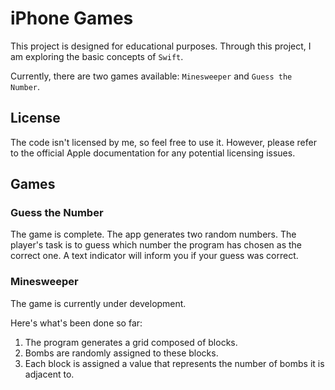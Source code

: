 # iPhone Games

This project is designed for educational purposes. Through this project, I am exploring the basic concepts of `Swift`.

Currently, there are two games available: `Minesweeper` and `Guess the Number`.

## License

The code isn't licensed by me, so feel free to use it. However, please refer to the official Apple documentation for any potential licensing issues.

## Games

### Guess the Number

The game is complete. The app generates two random numbers. The player's task is to guess which number the program has chosen as the correct one. A text indicator will inform you if your guess was correct.

### Minesweeper

The game is currently under development.

Here's what's been done so far:
1. The program generates a grid composed of blocks.
2. Bombs are randomly assigned to these blocks.
3. Each block is assigned a value that represents the number of bombs it is adjacent to.
